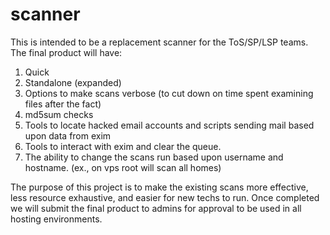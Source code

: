 # scanner
This is intended to be a replacement scanner for the ToS/SP/LSP teams. The final product will have:</br>
1. Quick
2. Standalone (expanded)
3. Options to make scans verbose (to cut down on time spent examining files after the fact)
4. md5sum checks
5. Tools to locate hacked email accounts and scripts sending mail based upon data from exim
6. Tools to interact with exim and clear the queue. 
7. The ability to change the scans run based upon username and hostname. (ex., on vps root will scan all homes)

The purpose of this project is to make the existing scans more effective, less resource exhaustive, and easier for new techs to run. Once completed we will submit the final product to admins for approval to be used in all hosting environments. 

